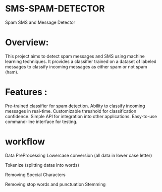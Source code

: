 # SMS-SPAM-DETECTOR
Spam SMS and Message Detector

 # Overview:

This project aims to detect spam messages and SMS using machine learning techniques. It provides a classifier trained on a dataset of labeled messages to classify incoming messages as either spam or not spam (ham).

# Features :

Pre-trained classifier for spam detection.
Ability to classify incoming messages in real-time.
Customizable threshold for classification confidence.
Simple API for integration into other applications.
Easy-to-use command-line interface for testing.

# workflow
Data PreProcessing
Lowercase conversion (all data in lower case letter)

Tokenize (splitting datas into words)

Removing Special Characters

Removing stop words and punctuation Stemming
